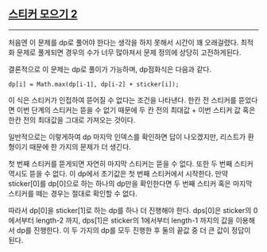 ## [스티커 모으기 2](https://school.programmers.co.kr/learn/courses/30/lessons/12971)

---

처음엔 이 문제를 dp로 풀어야 한다는 생각을 하지 못해서 시간이 꽤 오래걸렸다. 최적화 문제로 풀게되면 경우의 수가 너무 많아져서 문제 정의에 상당히 고전하게된다.

결론적으로 이 문제는 dp로 풀이가 가능하며, dp점화식은 다음과 같다.

    dp[i] = Math.max(dp[i-1], dp[i-2] + sticker[i]);

이 식은 스티커가 인접하여 뜯어질 수 없다는 조건을 나타낸다. 한칸 전 스티커를 뜯었다면 이번 단계의 스티커는 뜯을 수 없기 때문에 두 칸 전의 최대값 + 이번 스티커 값 혹은 한칸 전의 최대값을 그대로 가져오는 것이다.

일반적으로는 이렇게하여 dp 마지막 인덱스를 확인하면 답이 나오겠지만, 리스트가 환형이기 때문에 한 가지의 문제가 더 생긴다.

첫 번째 스티커를 뜯게되면 자연히 마지막 스티커는 뜯을 수 없다. 또한 두 번째 스티커 역시도 뜯을 수 없다. 이 dp에서 초기값은 첫 번째 스티커에서 시작한다. 만약 sticker[0]를 dp[0]으로 하는 하나의 dp만을 확인한다면 두 번째 스티커 혹은 마지막 스티커를 떼는 경우는 절대로 확인할 수 없다.

따라서 dp[0]을 sticker[1]로 하는 dp를 하나 더 진행해야 한다. dps[0]은 sticker의 0에서부터 length-2 까지, dps[1]은 sticker의 1에서부터 length-1 까지의 값을 이용해서 dp를 진행한다. 이 두 가지의 dp를 모두 진행한 후 둘의 끝값 중 더 큰 값이 정답이 된다.
